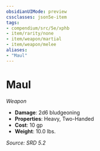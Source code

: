 ```yaml
---
obsidianUIMode: preview
cssclasses: json5e-item
tags:
- compendium/src/5e/xphb
- item/rarity/none
- item/weapon/martial
- item/weapon/melee
aliases: 
- "Maul"
---
```

# Maul
*Weapon*  

- **Damage**: 2d6 bludgeoning
- **Properties**: Heavy, Two-Handed
- **Cost**: 10 gp
- **Weight**: 10.0 lbs.

*Source: SRD 5.2*
